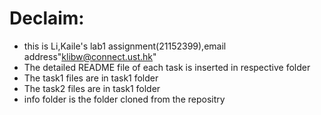 # Declaim:
- this is Li,Kaile's lab1 assignment(21152399),email address"klibw@connect.ust.hk"
- The detailed README file of each task is inserted in respective folder
- The task1 files are in task1 folder
- The task2 files are in task1 folder
- info folder is the folder cloned from the repositry

